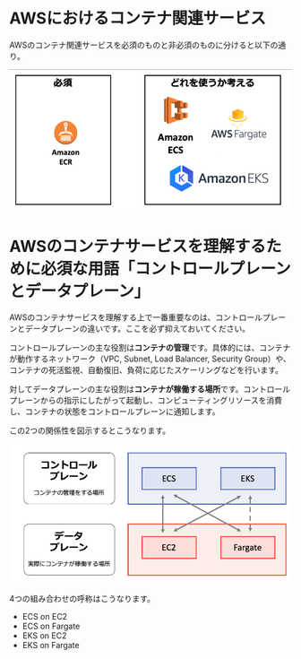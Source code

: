 # AWSにおけるコンテナ関連サービス

AWSのコンテナ関連サービスを必須のものと非必須のものに分けると以下の通り。

![画像名](img/020/img-020-010.png)

# AWSのコンテナサービスを理解するために必須な用語「コントロールプレーンとデータプレーン」

AWSのコンテナサービスを理解する上で一番重要なのは、コントロールプレーンとデータプレーンの違いです。ここを必ず抑えておいてください。

コントロールプレーンの主な役割は**コンテナの管理**です。具体的には、コンテナが動作するネットワーク（VPC, Subnet, Load Balancer, Security Group）や、コンテナの死活監視、自動復旧、負荷に応じたスケーリングなどを行います。

対してデータプレーンの主な役割は**コンテナが稼働する場所**です。コントロールプレーンからの指示にしたがって起動し、コンピューティングリソースを消費し、コンテナの状態をコントロールプレーンに通知します。

この2つの関係性を図示するとこうなります。

![画像名](img/020/img-020-020.png)

4つの組み合わせの呼称はこうなります。

- ECS on EC2
- ECS on Fargate
- EKS on EC2
- EKS on Fargate

